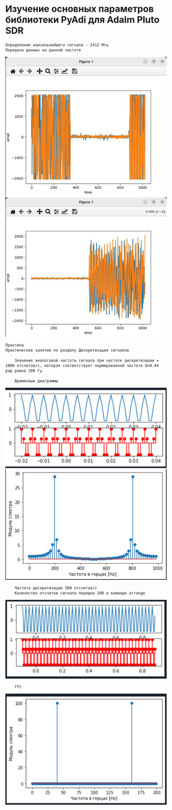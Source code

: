 # Изучение основных параметров библиотеки PyAdi для Adalm Pluto SDR




    Определение наисильнейшего сигнала - 2412 Мгц
    Передача данных на данной частоте
<img src= "signal_data.jpg">
<img src= "signal_data_2.jpg">

    Практика
    Практическое занятие по разделу Дискретизация сигналов

        Значение аналоговой частоты сигнала при частоте дискретизации = 1000 отсчетов/c, которая соответствует нормированной частоте Ω=0.4π рад равна 200 Гц

        Временные диаграммы 

<img src= "sampling_rate_1000.png">
<img src= "sampling_rate_1000_fft.png">

        Частота дискретизации 500 отсчетов/с
        Количество отсчетов сигнала порядка 200 в команде arrange

<img src= "arrange_200.png">

        fft

<img src= "arrange_200_fft.png">
